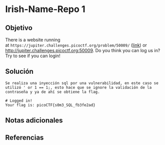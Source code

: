 # Irish-Name-Repo 1
## Objetivo
There is a website running at `https://jupiter.challenges.picoctf.org/problem/50009/` ([link](https://jupiter.challenges.picoctf.org/problem/50009/)) or http://jupiter.challenges.picoctf.org:50009. Do you think you can log us in? Try to see if you can login!
## Solución
```
Se realiza una inyección sql por una vulnerabilidad, en este caso se utilizó ' or 1 == 1;, esto hace que se ignore la validación de la contraseña y ya de ahí se obtiene la flag.

# Logged in!
Your flag is: picoCTF{s0m3_SQL_fb3fe2ad}
```
## Notas adicionales
## Referencias